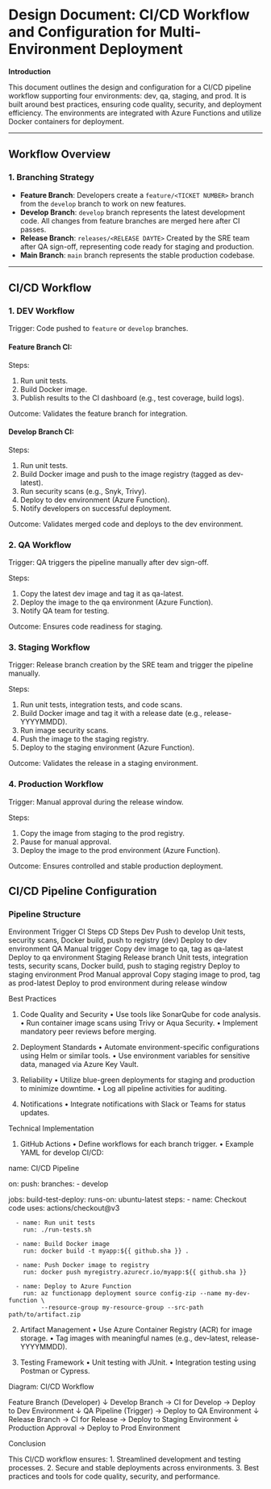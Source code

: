 # Design Document: CI/CD Workflow and Configuration for Multi-Environment Deployment

**Introduction**

This document outlines the design and configuration for a CI/CD pipeline workflow supporting four environments: dev, qa, staging, and prod. It is built around best practices, ensuring code quality, security, and deployment efficiency. The environments are integrated with Azure Functions and utilize Docker containers for deployment.

---
## Workflow Overview

### 1. Branching Strategy
- **Feature Branch**: Developers create a `feature/<TICKET NUMBER>` branch from the `develop` branch to work on new features.
- **Develop Branch**: `develop` branch represents the latest development code. All changes from feature branches are merged here after CI passes.
- **Release Branch**: `releases/<RELEASE DAYTE>` Created by the SRE team after QA sign-off, representing code ready for staging and production.
- **Main Branch**: `main` branch represents the stable production codebase.
---
## CI/CD Workflow

### 1. DEV Workflow

Trigger: Code pushed to `feature` or `develop` branches.

#### Feature Branch CI:
Steps:
1.	Run unit tests.
2.	Build Docker image.
3.	Publish results to the CI dashboard (e.g., test coverage, build logs).

Outcome: Validates the feature branch for integration.

#### Develop Branch CI:
Steps:
1.	Run unit tests.
2.	Build Docker image and push to the image registry (tagged as dev-latest).
3.	Run security scans (e.g., Snyk, Trivy).
4.	Deploy to dev environment (Azure Function).
5.	Notify developers on successful deployment.

Outcome: Validates merged code and deploys to the dev environment.

### 2. QA Workflow

Trigger: QA triggers the pipeline manually after dev sign-off.

Steps:
1.	Copy the latest dev image and tag it as qa-latest.
2.	Deploy the image to the qa environment (Azure Function).
3.	Notify QA team for testing.

Outcome: Ensures code readiness for staging.

### 3. Staging Workflow

Trigger: Release branch creation by the SRE team and trigger the pipeline manually.

Steps:
1.	Run unit tests, integration tests, and code scans.
2.	Build Docker image and tag it with a release date (e.g., release-YYYYMMDD).
3.	Run image security scans.
4.	Push the image to the staging registry.
5.	Deploy to the staging environment (Azure Function).

Outcome: Validates the release in a staging environment.

### 4. Production Workflow

Trigger: Manual approval during the release window.

Steps:
1.	Copy the image from staging to the prod registry.
2.	Pause for manual approval.
3.	Deploy the image to the prod environment (Azure Function).

Outcome: Ensures controlled and stable production deployment.

## CI/CD Pipeline Configuration

### Pipeline Structure

Environment	Trigger	CI Steps	CD Steps
Dev	Push to develop	Unit tests, security scans, Docker build, push to registry (dev)	Deploy to dev environment
QA	Manual trigger	Copy dev image to qa, tag as qa-latest	Deploy to qa environment
Staging	Release branch	Unit tests, integration tests, security scans, Docker build, push to staging registry	Deploy to staging environment
Prod	Manual approval	Copy staging image to prod, tag as prod-latest	Deploy to prod environment during release window

Best Practices

1. Code Quality and Security
	•	Use tools like SonarQube for code analysis.
	•	Run container image scans using Trivy or Aqua Security.
	•	Implement mandatory peer reviews before merging.

2. Deployment Standards
	•	Automate environment-specific configurations using Helm or similar tools.
	•	Use environment variables for sensitive data, managed via Azure Key Vault.

3. Reliability
	•	Utilize blue-green deployments for staging and production to minimize downtime.
	•	Log all pipeline activities for auditing.

4. Notifications
	•	Integrate notifications with Slack or Teams for status updates.

Technical Implementation

1. GitHub Actions
	•	Define workflows for each branch trigger.
	•	Example YAML for develop CI/CD:

name: CI/CD Pipeline

on:
  push:
    branches:
      - develop

jobs:
  build-test-deploy:
    runs-on: ubuntu-latest
    steps:
      - name: Checkout code
        uses: actions/checkout@v3

      - name: Run unit tests
        run: ./run-tests.sh

      - name: Build Docker image
        run: docker build -t myapp:${{ github.sha }} .

      - name: Push Docker image to registry
        run: docker push myregistry.azurecr.io/myapp:${{ github.sha }}

      - name: Deploy to Azure Function
        run: az functionapp deployment source config-zip --name my-dev-function \
             --resource-group my-resource-group --src-path path/to/artifact.zip

2. Artifact Management
	•	Use Azure Container Registry (ACR) for image storage.
	•	Tag images with meaningful names (e.g., dev-latest, release-YYYYMMDD).

3. Testing Framework
	•	Unit testing with JUnit.
	•	Integration testing using Postman or Cypress.

Diagram: CI/CD Workflow

Feature Branch (Developer)
      ↓
Develop Branch → CI for Develop → Deploy to Dev Environment
      ↓
QA Pipeline (Trigger) → Deploy to QA Environment
      ↓
Release Branch → CI for Release → Deploy to Staging Environment
      ↓
Production Approval → Deploy to Prod Environment

Conclusion

This CI/CD workflow ensures:
	1.	Streamlined development and testing processes.
	2.	Secure and stable deployments across environments.
	3.	Best practices and tools for code quality, security, and performance.